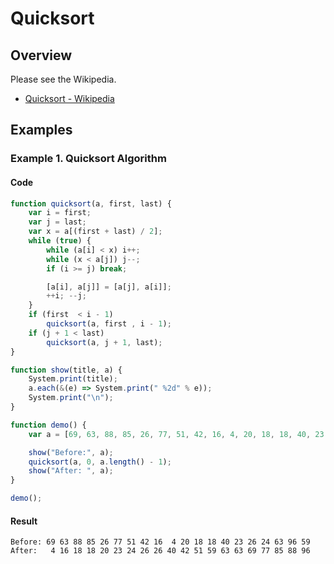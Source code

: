 # Quicksort

## Overview

Please see the Wikipedia.

*   [Quicksort - Wikipedia](https://en.wikipedia.org/wiki/Quicksort)

## Examples

### Example 1. Quicksort Algorithm

#### Code

```javascript
function quicksort(a, first, last) {
    var i = first;
    var j = last;
    var x = a[(first + last) / 2];
    while (true) {
        while (a[i] < x) i++;
        while (x < a[j]) j--;
        if (i >= j) break;

        [a[i], a[j]] = [a[j], a[i]];
        ++i; --j;
    }
    if (first  < i - 1)
        quicksort(a, first , i - 1);
    if (j + 1 < last)
        quicksort(a, j + 1, last);
}

function show(title, a) {
    System.print(title);
    a.each(&(e) => System.print(" %2d" % e));
    System.print("\n");
}

function demo() {
    var a = [69, 63, 88, 85, 26, 77, 51, 42, 16, 4, 20, 18, 18, 40, 23, 26, 24, 63, 96, 59];

    show("Before:", a);
    quicksort(a, 0, a.length() - 1);
    show("After: ", a);
}

demo();
```

#### Result

```
Before: 69 63 88 85 26 77 51 42 16  4 20 18 18 40 23 26 24 63 96 59
After:   4 16 18 18 20 23 24 26 26 40 42 51 59 63 63 69 77 85 88 96
```

